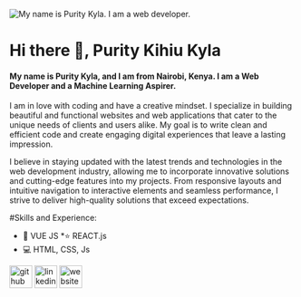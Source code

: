 
![My name is Purity Kyla. I am a web developer.](https://miro.medium.com/v2/resize:fit:1200/0*M4bxiCIjcTK-2Xr6.jpeg )
# Hi there 👋, Purity Kihiu Kyla 
#### My name is Purity Kyla, and I am from Nairobi, Kenya. I am a Web Developer and a Machine Learning Aspirer.


I am in love with coding and have a creative mindset. I specialize in building beautiful and functional websites and web applications that cater to the unique needs of clients and users alike. My goal is to write clean and efficient code and create engaging digital experiences that leave a lasting impression.

I believe in staying updated with the latest trends and technologies in the web development industry, allowing me to incorporate innovative solutions and cutting-edge features into my projects. From responsive layouts and intuitive navigation to interactive elements and seamless performance, I strive to deliver high-quality solutions that exceed expectations.

#Skills and Experience:
* 📱 VUE JS
*⭐ REACT.js
* 💻 HTML, CSS, Js 

[<img src='https://cdn.jsdelivr.net/npm/simple-icons@3.0.1/icons/github.svg' alt='github' colour='white' height='40'>](https://github.com/https://github.com/Kylapurity) 
[<img src='https://cdn.jsdelivr.net/npm/simple-icons@3.0.1/icons/linkedin.svg' alt='linkedin' colour='white' height='40'>](https://www.linkedin.com/in/https://www.linkedin.com/in/purity-kihiu-kyla//)  [<img src='https://cdn.jsdelivr.net/npm/simple-icons@3.0.1/icons/icloud.svg' alt='website' colour='white' height='40'>](https://kylapurity.github.io/Resume/)  

